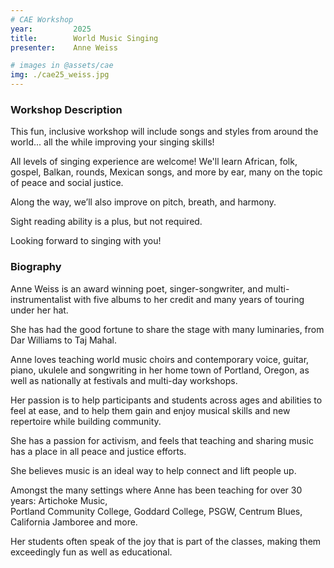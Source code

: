 ```yaml
---
# CAE Workshop
year:         2025
title:        World Music Singing
presenter:    Anne Weiss

# images in @assets/cae
img: ./cae25_weiss.jpg
---
```


### Workshop Description

This fun, inclusive workshop will include songs and styles 
from  around the world... all the while improving your singing skills! 

All levels of singing experience are welcome!  We'll learn African, 
folk, gospel, Balkan, rounds, Mexican songs, and more by ear, 
many on the topic of peace and social justice. 

Along the way, we’ll also improve on pitch, breath, and harmony. 

Sight reading ability is a plus, but not required. 

Looking forward to singing with you! 

### Biography

Anne Weiss is an award winning poet, singer-songwriter, 
and multi-instrumentalist with five albums to her credit 
and many years of touring under her hat.  

She has had the good fortune to share the stage with many luminaries, 
from Dar  Williams to Taj Mahal. 

Anne loves teaching world music choirs and contemporary voice, 
guitar, piano, ukulele and songwriting in her home town of Portland, Oregon, 
as well as nationally at festivals and multi-day workshops. 

Her passion is to help participants and students across ages 
and abilities to feel at ease, and to help them gain and enjoy 
musical skills and new repertoire while building community. 

She has a passion for activism, and feels that teaching and 
sharing music has a place in all peace and justice efforts. 

She believes music is an ideal way to help connect and lift people up. 

Amongst the many settings where Anne has been teaching for over 30 years: Artichoke Music,  
Portland Community College, Goddard College, PSGW, Centrum Blues, 
California Jamboree and more. 

Her students often speak of the joy that is part of the classes, 
making them exceedingly fun as well as educational. 

</Layout>